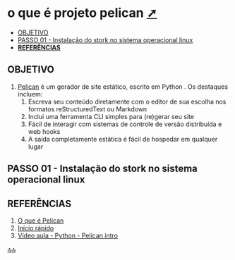 <div class="header" id="myHeader">
  <div class="navbar" w3-include-html="/menu.inc"> </div>
</div>
<div class="title"><script> document.write(document.title);</script></div>  
<main>
<!-- markdownlint-disable-next-line -->
<span id="topo"><span>

# o que é projeto pelican <a href="o_que_e_projeto_pelican.html"  target="_blank"  title="Pressione aqui para expandir este documento em nova aba.">➚</a>


- [OBJETIVO](#objetivo)
- [PASSO 01 - Instalação do stork no sistema operacional linux](#passo-01---instalação-do-stork-no-sistema-operacional-linux)
- [**REFERÊNCIAS**](#referências)

## OBJETIVO

1. [Pelican](https://docs-getpelican-com.translate.goog/en/latest/?_x_tr_sl=en&_x_tr_tl=pt&_x_tr_hl=pt-BR&_x_tr_pto=wapp) é um gerador de site estático, escrito em Python . Os destaques incluem:
   1. Escreva seu conteúdo diretamente com o editor de sua escolha nos formatos reStructuredText ou Markdown
   2. Inclui uma ferramenta CLI simples para (re)gerar seu site
   3. Fácil de interagir com sistemas de controle de versão distribuída e web hooks
   4. A saída completamente estática é fácil de hospedar em qualquer lugar

## PASSO 01 - Instalação do stork no sistema operacional linux

## **REFERÊNCIAS**

1. [O que é Pelican](https://docs-getpelican-com.translate.goog/en/latest/?_x_tr_sl=en&_x_tr_tl=pt&_x_tr_hl=pt-BR&_x_tr_pto=wapp)
2. [Início rápido](https://docs-getpelican-com.translate.goog/en/latest/quickstart.html?_x_tr_sl=en&_x_tr_tl=pt&_x_tr_hl=pt-BR&_x_tr_pto=wapp)
3. [Vídeo aula - Python - Pelican intro](https://www.youtube.com/watch?v=fp3EjRHltcc)

</main>

[🔝🔝](#topo "Retorna ao topo")
